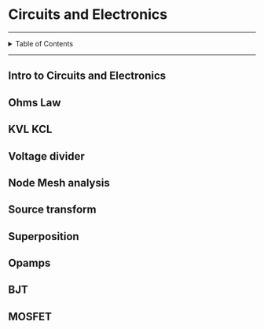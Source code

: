 # Circuits and Electronics

---

<details markdown="1">
  <summary>Table of Contents</summary>

-

</details>

---

## Intro to Circuits and Electronics

## Ohms Law

## KVL KCL

## Voltage divider

## Node Mesh analysis

## Source transform

## Superposition

## Opamps

## BJT

## MOSFET
